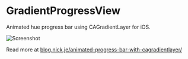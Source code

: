 GradientProgressView
====================

Animated hue progress bar using CAGradientLayer for iOS.

![Screenshot](https://raw.github.com/nrj/GradientProgressView/master/Screenshot.gif)

Read more at [blog.nick.je/animated-progress-bar-with-cagradientlayer/](http://blog.nick.je/animated-progress-bar-with-cagradientlayer/)
